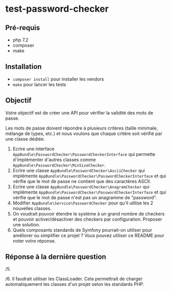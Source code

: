 test-password-checker
=====================

## Pré-requis

- php 7.2
- composer
- make

## Installation

- `composer install` pour installer les vendors
- `make` pour lancer les tests

## Objectif

Votre objectif est de créer une API pour vérifier la validité des mots de passe.

Les mots de passe doivent répondre à plusieurs critères (taille minimale, mélange de types, etc.) et nous voulons que chaque critère soit vérifié par une classe dédiée.

1. Ecrire une interface `AppBundle\PasswordChecker\PasswordCheckerInterface` qui permette d'implémenter d'autres classes comme `AppBundle\PasswordChecker\MinSizeChecker`.
1. Ecrire une classe `AppBundle\PasswordChecker\AsciiChecker` qui implémente `AppBundle\PasswordChecker\PasswordCheckerInterface` et qui vérifie que le mot de passe ne contient que des caractères ASCII.
1. Ecrire une classe `AppBundle\PasswordChecker\AnagramChecker` qui implémente `AppBundle\PasswordChecker\PasswordCheckerInterface` et qui vérifie que le mot de passe n'est pas un anagramme de "password".
1. Modifier `AppBundle\Service\PasswordChecker` pour qu'il utilise les 2 nouvelles classes.
1. On voudrait pouvoir étendre le système à un grand nombre de checkers et pouvoir activer/désactiver des checkers par configuration. Proposer une solution.
1. Quels composants standards de Symfony pourrait-on utiliser pour améliorer ou simplifier ce projet ? Vous pouvez utiliser ce README pour noter votre réponse.


## Réponse à la dernière question

/5. 

/6. Il faudrait utiliser les ClassLoader. Cela permettrait de charger automatiquement les classes d'un projet selon les standards PHP.